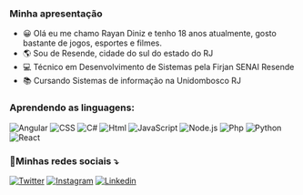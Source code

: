 ### Minha apresentação
- 😀 Olá eu me chamo Rayan Diniz e tenho 18 anos atualmente, gosto bastante de jogos, esportes e filmes.
- 🌎 Sou de Resende, cidade do sul do estado do RJ
- 💻 Técnico em Desenvolvimento de Sistemas pela Firjan SENAI Resende
- 📚 Cursando Sistemas de informação na Unidombosco RJ
### Aprendendo as linguagens:
![Angular](https://img.shields.io/badge/Angular-DD0031?style=for-the-badge&logo=angular&logoColor=white) ![CSS](https://img.shields.io/badge/CSS3-1572B6?style=for-the-badge&logo=css3&logoColor=white)  ![C#](https://img.shields.io/badge/C%23-239120?style=for-the-badge&logo=c-sharp&logoColor=white) ![Html](https://img.shields.io/badge/HTML5-E34F26?style=for-the-badge&logo=html5&logoColor=white) ![JavaScript](https://img.shields.io/badge/JavaScript-F7DF1E?style=for-the-badge&logo=javascript&logoColor=black) ![Node.js](https://img.shields.io/badge/Node.js-43853D?style=for-the-badge&logo=node.js&logoColor=white) ![Php](https://img.shields.io/badge/PHP-777BB4?style=for-the-badge&logo=php&logoColor=white) ![Python](https://img.shields.io/badge/Python-14354C?style=for-the-badge&logo=python&logoColor=white) ![React](https://img.shields.io/badge/React-20232A?style=for-the-badge&logo=react&logoColor=61DAFB) 
### 🔗Minhas redes sociais ⤵
[![Twitter](https://img.shields.io/badge/Twitter-1DA1F2?style=for-the-badge&logo=twitter&logoColor=white)](https://twitter.com/Hagasha1)
[![Instagram](https://img.shields.io/badge/Instagram-E4405F?style=for-the-badge&logo=instagram&logoColor=white)](https://instagram.com/rayandiniz1)
[![Linkedin](https://img.shields.io/badge/LinkedIn-0077B5?style=for-the-badge&logo=linkedin&logoColor=white)](https://www.linkedin.com/in/rayandiniz/)


